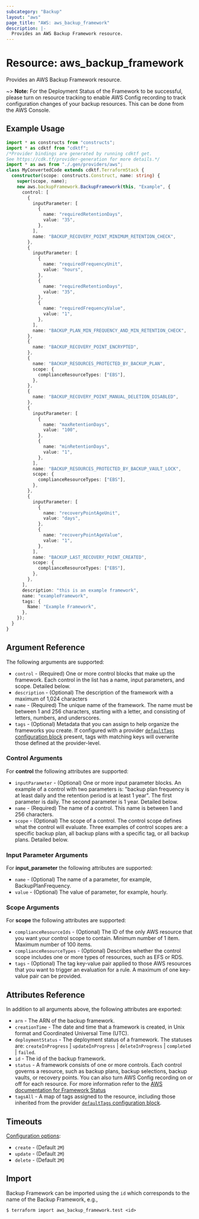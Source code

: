 ```yaml
---
subcategory: "Backup"
layout: "aws"
page_title: "AWS: aws_backup_framework"
description: |-
  Provides an AWS Backup Framework resource.
---
```


# Resource: aws_backup_framework

Provides an AWS Backup Framework resource.

~> **Note:** For the Deployment Status of the Framework to be successful, please turn on resource tracking to enable AWS Config recording to track configuration changes of your backup resources. This can be done from the AWS Console.

## Example Usage

```typescript
import * as constructs from "constructs";
import * as cdktf from "cdktf";
/*Provider bindings are generated by running cdktf get.
See https://cdk.tf/provider-generation for more details.*/
import * as aws from "./.gen/providers/aws";
class MyConvertedCode extends cdktf.TerraformStack {
  constructor(scope: constructs.Construct, name: string) {
    super(scope, name);
    new aws.backupFramework.BackupFramework(this, "Example", {
      control: [
        {
          inputParameter: [
            {
              name: "requiredRetentionDays",
              value: "35",
            },
          ],
          name: "BACKUP_RECOVERY_POINT_MINIMUM_RETENTION_CHECK",
        },
        {
          inputParameter: [
            {
              name: "requiredFrequencyUnit",
              value: "hours",
            },
            {
              name: "requiredRetentionDays",
              value: "35",
            },
            {
              name: "requiredFrequencyValue",
              value: "1",
            },
          ],
          name: "BACKUP_PLAN_MIN_FREQUENCY_AND_MIN_RETENTION_CHECK",
        },
        {
          name: "BACKUP_RECOVERY_POINT_ENCRYPTED",
        },
        {
          name: "BACKUP_RESOURCES_PROTECTED_BY_BACKUP_PLAN",
          scope: {
            complianceResourceTypes: ["EBS"],
          },
        },
        {
          name: "BACKUP_RECOVERY_POINT_MANUAL_DELETION_DISABLED",
        },
        {
          inputParameter: [
            {
              name: "maxRetentionDays",
              value: "100",
            },
            {
              name: "minRetentionDays",
              value: "1",
            },
          ],
          name: "BACKUP_RESOURCES_PROTECTED_BY_BACKUP_VAULT_LOCK",
          scope: {
            complianceResourceTypes: ["EBS"],
          },
        },
        {
          inputParameter: [
            {
              name: "recoveryPointAgeUnit",
              value: "days",
            },
            {
              name: "recoveryPointAgeValue",
              value: "1",
            },
          ],
          name: "BACKUP_LAST_RECOVERY_POINT_CREATED",
          scope: {
            complianceResourceTypes: ["EBS"],
          },
        },
      ],
      description: "this is an example framework",
      name: "exampleFramework",
      tags: {
        Name: "Example Framework",
      },
    });
  }
}

```

## Argument Reference

The following arguments are supported:

* `control` - (Required) One or more control blocks that make up the framework. Each control in the list has a name, input parameters, and scope. Detailed below.
* `description` - (Optional) The description of the framework with a maximum of 1,024 characters
* `name` - (Required) The unique name of the framework. The name must be between 1 and 256 characters, starting with a letter, and consisting of letters, numbers, and underscores.
* `tags` - (Optional) Metadata that you can assign to help organize the frameworks you create. If configured with a provider [`defaultTags` configuration block](https://registry.terraform.io/providers/hashicorp/aws/latest/docs#default_tags-configuration-block) present, tags with matching keys will overwrite those defined at the provider-level.

### Control Arguments

For **control** the following attributes are supported:

* `inputParameter` - (Optional) One or more input parameter blocks. An example of a control with two parameters is: "backup plan frequency is at least daily and the retention period is at least 1 year". The first parameter is daily. The second parameter is 1 year. Detailed below.
* `name` - (Required) The name of a control. This name is between 1 and 256 characters.
* `scope` - (Optional) The scope of a control. The control scope defines what the control will evaluate. Three examples of control scopes are: a specific backup plan, all backup plans with a specific tag, or all backup plans. Detailed below.

### Input Parameter Arguments

For **input_parameter** the following attributes are supported:

* `name` - (Optional) The name of a parameter, for example, BackupPlanFrequency.
* `value` - (Optional) The value of parameter, for example, hourly.

### Scope Arguments

For **scope** the following attributes are supported:

* `complianceResourceIds` - (Optional) The ID of the only AWS resource that you want your control scope to contain. Minimum number of 1 item. Maximum number of 100 items.
* `complianceResourceTypes` - (Optional) Describes whether the control scope includes one or more types of resources, such as EFS or RDS.
* `tags` - (Optional) The tag key-value pair applied to those AWS resources that you want to trigger an evaluation for a rule. A maximum of one key-value pair can be provided.

## Attributes Reference

In addition to all arguments above, the following attributes are exported:

* `arn` - The ARN of the backup framework.
* `creationTime` - The date and time that a framework is created, in Unix format and Coordinated Universal Time (UTC).
* `deploymentStatus` - The deployment status of a framework. The statuses are: `createInProgress` | `updateInProgress` | `deleteInProgress` | `completed` | `failed`.
* `id` - The id of the backup framework.
* `status` - A framework consists of one or more controls. Each control governs a resource, such as backup plans, backup selections, backup vaults, or recovery points. You can also turn AWS Config recording on or off for each resource. For more information refer to the [AWS documentation for Framework Status](https://docs.aws.amazon.com/aws-backup/latest/devguide/API_DescribeFramework.html#Backup-DescribeFramework-response-FrameworkStatus)
* `tagsAll` - A map of tags assigned to the resource, including those inherited from the provider [`defaultTags` configuration block](https://registry.terraform.io/providers/hashicorp/aws/latest/docs#default_tags-configuration-block).

## Timeouts

[Configuration options](https://developer.hashicorp.com/terraform/language/resources/syntax#operation-timeouts):

* `create` - (Default `2M`)
* `update` - (Default `2M`)
* `delete` - (Default `2M`)

## Import

Backup Framework can be imported using the `id` which corresponds to the name of the Backup Framework, e.g.,

```
$ terraform import aws_backup_framework.test <id>
```

<!-- cache-key: cdktf-0.17.0-pre.15 input-933b23ae6f2bb4fdd877c8c84a383cd6fa8b7cc2792f30c84e4397e0488690c7 -->